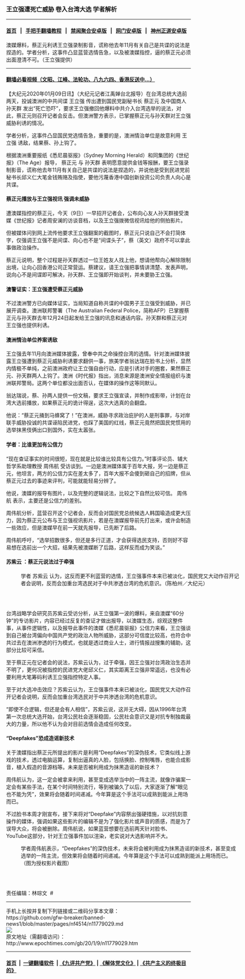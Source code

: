 ### 王立强遭死亡威胁 卷入台湾大选 学者解析
------------------------

#### [首页](https://github.com/gfw-breaker/banned-news1/blob/master/README.md) &nbsp;&nbsp;|&nbsp;&nbsp; [手把手翻墙教程](https://github.com/gfw-breaker/guides/wiki) &nbsp;&nbsp;|&nbsp;&nbsp; [禁闻聚合安卓版](https://github.com/gfw-breaker/bn-android) &nbsp;&nbsp;|&nbsp;&nbsp; [网门安卓版](https://github.com/oGate2/oGate) &nbsp;&nbsp;|&nbsp;&nbsp; [神州正道安卓版](https://github.com/SzzdOgate/update) 



<div><img alt="" class="aligncenter wp-post-image" src="http://i.epochtimes.com/assets/uploads/2019/12/5dd8ec3ed721d-600x400.jpg"/>
<div class="red16 caption">
 澳媒爆料，蔡正元利诱王立强录制影音，谎称他去年11月有关自己是共谍的说法是捏造的。学者分析，这事件凸显蓝营选情告急，以及被澳媒指控，逼的蔡正元必须出面澄清不可。（王立强提供）
</div>
</div><hr/>

#### [翻墙必看视频（文昭、江峰、法轮功、八九六四、香港反送中...）](https://github.com/gfw-breaker/banned-news1/blob/master/pages/link3.md)

<div><p>
 【大纪元2020年01月09日讯】（大纪元记者江禹婵台北报导）在台湾总统大选前两天，投诚澳洲的中共间谍
 <ok href="http://www.epochtimes.com/gb/tag/%E7%8E%8B%E7%AB%8B%E5%BC%BA.html">
  王立强
 </ok>
 传出遭到国民党副秘书长
 <ok href="http://www.epochtimes.com/gb/tag/%E8%94%A1%E6%AD%A3%E5%85%83.html">
  蔡正元
 </ok>
 及中国商人
 <ok href="http://www.epochtimes.com/gb/tag/%E5%AD%99%E5%A4%A9%E7%BE%A4.html">
  孙天群
 </ok>
 发出“死亡恐吓”，要求王立强撤回他爆料中共介入台湾选举的说法，对此，蔡正元则召开记者会反击。但澳洲警方表示，已掌握蔡正元与孙天群对王立强威胁利诱的情况。
</p>
<p>
 学者分析，这事件凸显国民党选情告急，重要的是，澳洲情治单位是故意利用
 <ok href="http://www.epochtimes.com/gb/tag/%E7%8E%8B%E7%AB%8B%E5%BC%BA.html">
  王立强
 </ok>
 诱敌，结果蔡、孙上钩了。
</p>
<p>
 根据澳洲重要报纸《悉尼晨驱报》（Sydney Morning Herald）和同集团的《世纪报》（The Age）报导，
 <ok href="http://www.epochtimes.com/gb/tag/%E8%94%A1%E6%AD%A3%E5%85%83.html">
  蔡正元
 </ok>
 与
 <ok href="http://www.epochtimes.com/gb/tag/%E5%AD%99%E5%A4%A9%E7%BE%A4.html">
  孙天群
 </ok>
 表明愿意提供金钱等报酬，要王立强录制影音，谎称他去年11月有关自己是共谍的说法是捏造的，并说他是受到民进党前秘书长邱义仁大笔金钱贿赂及指使，要他污蔑香港中国创新投资公司负责人向心是共谍。
</p>
<h4>
 蔡正元播放与王立强视讯 强调未威胁
</h4>
<p>
 遭澳媒指控的蔡正元，今天（9日）一早招开记者会，公布向心友人孙天群接受澳媒《世纪报》记者周安澜的访谈音档，以及王立强拨微信视讯给他的侧拍影片。
</p>
<p>
 但被媒体问到网上流传他要求王立强翻案的截图时，蔡正元只说自己不会打简体字，仅强调王立强不是间谍、向心也不是“间谍头子”，蔡（英文）政府不可以拿此事做政治操作。
</p>
<p>
 蔡正元说明，整个过程是孙天群透过一位王姓友人找上他，想请他帮向心解除限制出境，让向心回香港公司正常营运。蔡建议，请王立强把事情讲清楚、发表声明，说向心不是间谍即可解决，孙天群、王立强即开始谈判，并未要胁王立强。
</p>
<h4>
 澳警证实：王立强遭受蔡正元威胁
</h4>
<p>
 不过澳洲警方已向媒体证实，当局知道自称共谍的中国男子王立强受到威胁，并已展开调查。澳洲联邦警署（The Australian Federal Police，简称AFP）已掌握蔡正元与孙天群去年12月24日起发给王立强的讯息和通话内容。孙天群和蔡正元对王立强也提供利诱。
</p>
<h4 tabindex="0">
 澳洲情治单位养案诱敌
</h4>
<p>
 王立强去年11月向澳洲媒体披露，曾奉中共之命操控台湾的选情。针对澳洲媒体披露王立强遭到蔡正元威胁利诱要求翻供一事，旅美学者翁达瑞在脸书上分析，显然内情极不单纯，之前澳洲政府让王立强自由行动，应是引诱对手的圈套，果然蔡正元、孙天群两人上钩了。澳洲《时代报》指出，消息来源是澳洲安全情报组织与澳洲联邦警局。这两个单位都没出面否认，在媒体的操作这等同默认。
</p>
<p>
 翁达瑞说，蔡、孙两人提供一份文稿，要求王立强宣读，并制作成影带，计划在台湾大选前播放，如果蔡正元的诡计得逞，这次大选真的会翻盘。
</p>
<p>
 他说：“蔡正元捅到马蜂窝了！”在澳洲，威胁寻求政治庇护的人是刑事罪，与对岸联手威胁投诚的共谍诬陷民进党，也踩了美国的红线，蔡正元竟然把国民党惯用的选举抹黑伎俩出口到国外，实在太嚣张。
</p>
<h4>
 学者：比谁更加有公信力
</h4>
<p>
 “现在查证事实的时间很短，现在就是比较谁比较具有公信力。”时事评论员、辅大哲学系助理教授
 <ok href="http://www.epochtimes.com/gb/tag/%E5%91%A8%E4%BC%9F%E8%88%AA.html">
  周伟航
 </ok>
 受访谈到。一边是澳洲媒体属于百年大报，另一边是蔡正元，他坦言，两方的公信力实在差太多了，百年大报不会傻到砸自己的招牌，但从蔡正元过去的事迹来评判，可能就能轻易分辨了。
</p>
<p>
 他说，澳媒的报导有图片，以及完整的逻辑说法，比较之下自然比较可信。
 <ok href="http://www.epochtimes.com/gb/tag/%E5%91%A8%E4%BC%9F%E8%88%AA.html">
  周伟航
 </ok>
 表示，主要还是公信力的差别。
</p>
<p>
 周伟航分析，蓝营召开这个记者会，反而会对国民党总统候选人韩国瑜造成更大压力，因为蔡正元公布与王立强视讯影片，若是在澳媒报导前先打出来，或许会制造一些效应，但是澳媒早在前一天就先报导，已先断了后路。
</p>
<p>
 周伟航呼吁，“选举招数很多，但还是多行正道，才会获得选民支持，否则好不容易想在选前出一个大招，结果先被澳媒断了后路，这样反而成为笑谈。”
</p>
<h4>
 <ok href="http://www.epochtimes.com/gb/tag/%E8%8B%8F%E7%B4%AB%E4%BA%91.html">
  苏紫云
 </ok>
 ：蔡正元说法过于牵强
</h4>
<figure class="wp-caption aligncenter" id="attachment_11622449" style="width: 600px">
 <ok href="http://i.epochtimes.com/assets/uploads/2019/10/911802ab094748158a1b956b6379428f.jpg">
  <img alt="" class="size-large wp-image-11622449" src="http://i.epochtimes.com/assets/uploads/2019/10/911802ab094748158a1b956b6379428f-600x400.jpg"/>
 </ok>
 <br/><figcaption class="wp-caption-text">
  学者
  <ok href="http://www.epochtimes.com/gb/tag/%E8%8B%8F%E7%B4%AB%E4%BA%91.html">
   苏紫云
  </ok>
  认为，这反而更不利蓝营的选情，王立强事件本来已被淡化，国民党又大动作召开记者会说明，反而会加重台湾选民对于中共渗透台湾的危机意识。（陈柏州／大纪元）
 </figcaption><br/>
</figure><br/>
<p>
 台湾战略学会研究员苏紫云受访分析，从王立强第一波的爆料，来自澳媒“60分钟”的专访影片，内容已经过反复的查证才做出报导，以澳媒生态，综观这整件事，从事件逻辑性，以及报导此事件的澳媒《悉尼晨驱报》公信力来看，王立强谈到自己被台湾偏向中国共产党的政治人物所威胁，这部分可信度比较高，也符合中共过去在澳洲渗透的行为模式，也就是透过商业人士，进行情报战搜集的辅助，这部分比较可采信。
</p>
<p>
 至于蔡正元在记者会的说法，苏紫云认为，过于牵强，因王立强对台湾政治生态并不明了，更何况被指控的民进党大佬邱义仁，其实距离王立强非常遥远，也没有必要利用大笔筹码利诱王立强指控特定人事。
</p>
<p>
 至于对大选冲击效应？苏紫云认为，王立强事件本来已被淡化，国民党又大动作召开记者会说明，反而会加重台湾选民对于中共渗透台湾的危机意识。
</p>
<p>
 “即使不合逻辑，但还是会有人相信”，苏紫云说，这并无大碍，因从1996年台湾第一次总统大选开始，台湾公民社会逐渐稳固，公民社会意识又是对抗专制独裁最大的力量，所以他不认为会对目前选情会造成任何改变。
</p>
<h4>
 “Deepfakes”恐成造谣新技术
</h4>
<p>
 关于澳媒指出蔡正元所提出的影片是利用“Deepfakes”的深伪技术，它类似线上游戏的技术，透过电脑运算，复制出逼真的人脸，包括换脸、控制嘴唇，也能合成影音，植入假造的音源档等。未来是否被利用成为抹黑造谣的新技术？
</p>
<p>
 周伟航认为，这一定会被拿来利用，甚至变成选举当中的一阵主流，就像诈骗案一定会有某些手法，在某个时间特别流行，等到被骗久了以后，大家逐渐了解“眼见也不能为凭”，效果将会随着时间递减。今年算是这个手法可以成熟到能派上用场而已。
</p>
<p>
 不过脸书本周才刚宣布，接下来将对“Deepfake”内容祭出强硬措施，以对抗刻意操作的媒体，强调如果这些影片的编辑不是为了强化影片或声音的质感，而是为了误导大众，将会被删除。周伟航说，如果蓝营想要在选前两天针对脸书、YouTube这部分，针对王立强事件加以渲染，老实说对大选影响并不大。
</p>
<figure class="wp-caption aligncenter" id="attachment_11436664" style="width: 600px">
 <ok href="http://i.epochtimes.com/assets/uploads/2019/08/32019-08-073.21.jpg">
  <img alt="" class="size-large wp-image-11436664" src="http://i.epochtimes.com/assets/uploads/2019/08/32019-08-073.21-600x399.jpg"/>
 </ok>
 <br/><figcaption class="wp-caption-text">
  学者周伟航表示，“Deepfakes”的深伪技术，未来将会被利用成为抹黑造谣的新技术，甚至变成选举的一阵主流，但效果将会随着时间递减。今年算是这个手法可以成熟到能派上用场而已。
  <br/>
  （图为授权影片截图）
 </figcaption><br/>
</figure><br/>
<p>
 责任编辑：林琮文  #
</p>
</div>
<hr/>
手机上长按并复制下列链接或二维码分享本文章：<br/>
https://github.com/gfw-breaker/banned-news1/blob/master/pages/nf4514/n11779029.md <br/>
<a href='https://github.com/gfw-breaker/banned-news1/blob/master/pages/nf4514/n11779029.md'><img src='https://github.com/gfw-breaker/banned-news1/blob/master/pages/nf4514/n11779029.md.png'/></a> <br/>
原文地址（需翻墙访问）：http://www.epochtimes.com/gb/20/1/9/n11779029.htm


------------------------
#### [首页](https://github.com/gfw-breaker/banned-news1/blob/master/README.md) &nbsp;|&nbsp; [一键翻墙软件](https://github.com/gfw-breaker/nogfw/blob/master/README.md) &nbsp;| [《九评共产党》](https://github.com/gfw-breaker/9ping.md/blob/master/README.md#九评之一评共产党是什么) | [《解体党文化》](https://github.com/gfw-breaker/jtdwh.md/blob/master/README.md) | [《共产主义的终极目的》](https://github.com/gfw-breaker/gczydzjmd.md/blob/master/README.md)


<img src='http://gfw-breaker.win/banned-news/pages/nf4514/n11779029.md' width='0px' height='0px'/>